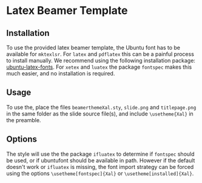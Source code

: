 Latex Beamer Template
=====================

Installation
------------
To use the provided latex beamer template, the Ubuntu font has to be available
for `mktexlsr`. For `latex` and `pdflatex` this can be a painful process to
install manually. We recommend using the following installation package:
[ubuntu-latex-fonts](https://github.com/tzwenn/ubuntu-latex-fonts). For `xetex`
and `luatex` the package `fontspec` makes this much easier, and no installation
is required.

Usage
-----

To use the, place the files `beamerthemeXal.sty`, `slide.png` and
`titlepage.png` in the same folder as the slide source file(s), and include
`\usetheme{Xal}` in the preamble.

Options
-------
The style will use the the package `ifluatex` to determine if `fontspec` should
be used, or if ubuntufont should be available in path. However if the default
doesn't work or `ifluatex` is missing, the font import strategy can be forced
using the options `\usetheme[fontspec]{Xal}` or `\usetheme[installed]{Xal}`.
